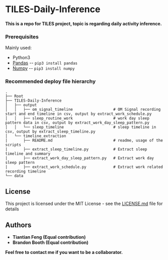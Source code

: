 # TILES-Daily-Inference

#### This is a repo for TILES project, topic is regarding daily activity inference.

### Prerequisites

Mainly used:

* Python3
* [Pandas](http://pandas.pydata.org/pandas-docs/version/0.15/index.html) -- `pip3 install pandas`
* [Numpy](http://www.numpy.org/) -- `pip3 install numpy`


### Recommended deploy file hierarchy

```
.
├── Root
├── TILES-Daily-Inference
│   ├── output
│   │   ├── om_signal_timeline                  # OM Signal recording start and end timeline in csv, output by extract_work_schedule.py
│   │   ├── sleep_routine_work                  # work day sleep pattern data in csv, output by extract_work_day_sleep_pattern.py
│   │   └── sleep_timeline                      # sleep timeline in csv, output by extract_sleep_timeline.py
│   └── timeline_extraction
|       ├── README.md                           # readme, usage of the scripts
|       ├── extract_sleep_timeline.py           # Extract sleep timeline and summary
|       ├── extract_work_day_sleep_pattern.py   # Extract work day sleep pattern
|       ├── extract_work_schedule.py            # Extract work related recording timeline
└── data
```
## License

This project is licensed under the MIT License - see the [LICENSE.md](LICENSE.md) file for details

## Authors

* **Tiantian Feng (Equal contribution)** 
* **Brandon Booth (Equal contribution)** 

**Feel free to contact me if you want to be a collaborator.**
